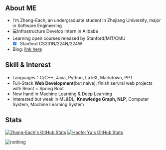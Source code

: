 

## About ME

- I'm Zhang-Each, an undergraduate student in Zhejiang University, major in Software Engineering
- 💻Infrastructure Develop Intern in Alibaba
- Learning open courses released by Stanford/MIT/CMU
  - [x] Stanford CS231N/224N/224W
- Blog: [link here](https://zhang-each.github.io/)

## Skill & Interest

- Languages：C/C++, Java, Python, LaTeX, Markdown, PPT
- Full-Stack **Web Development**(but naive), finish servral web projects with React + Spring Boot
- New hand in Machine Learning & Deep Learning
- Interested but weak in ML&DL, **Knowledge Graph, NLP**, Computer System, Machine Learning System



## Stats

<a href="https://github.com/Zhang-Each/Zhang-Each">
  <img align="center" src="https://github-readme-stats.vercel.app/api/top-langs/?username=zhang-each&layout=compact&hide=html,css,less,javascript" alt="Zhang-Each's GitHub Stats" /></a>

<a href="https://github.com/zhang-each">
  <img align="center" src="https://github-readme-stats.vercel.app/api?username=zhang-each&show_icons=true&line_height=27&count_private=true&title_color=6aa6f8" alt="Haofei Yu's GitHub Stats" /></a>

![nothing](https://visitor-badge.laobi.icu/badge?page_id=zhang-each)
